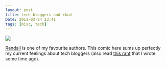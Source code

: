 ```yaml
---
layout: post
title: tech bloggers and xkcd
Date: 2011-03-24 23:41
tags: [misc, tech]
---
```

 

![](http://dl.dropbox.com/u/179731/4071979061.png)

[Randall](http://xkcd.com/) is one of my favourite authors. This comic here
sums up perfectly my current feelings about tech bloggers (also read [this rant](http://aadm.github.com/2011-02-17-english-writers.html) that I wrote some time ago).
